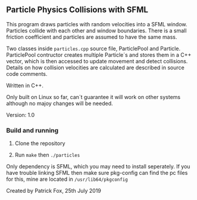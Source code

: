 ## Particle Physics Collisions with SFML

This program draws particles with random velocities into a SFML window.
Particles collide with each other and window boundaries. There is a small
friction coefficient and particles are assumed to have the same mass.

Two classes inside `particles.cpp` source file, ParticlePool and Particle.
ParticlePool contructor creates multiple Particle´s and stores them in a C++ vector,
which is then accessed to update movement and detect collisions. Details on how
collision velocities are calculated are described in source code comments.

Written in C++.

Only built on Linux so far, can´t guarantee it will work on other systems
although no majoy changes will be needed.

Version: 1.0

### Build and running

1. Clone the repository

2. Run `make` then `./particles`

Only dependency is SFML, which you may need to install seperately.
If you have trouble linking SFML then make sure pkg-config can find the pc files
for this, mine are located in `/usr/lib64/pkgconfig`


Created by Patrick Fox, 25th July 2019

